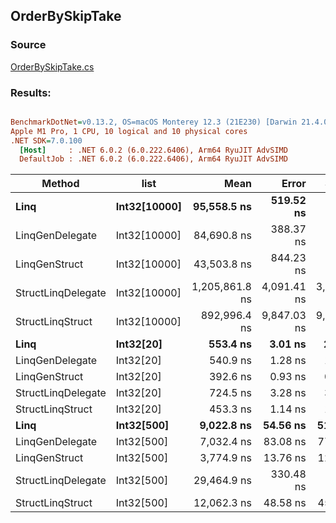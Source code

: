 ﻿## OrderBySkipTake

### Source
[OrderBySkipTake.cs](../../LinqGen.Benchmarks/Cases/OrderBySkipTake.cs)

### Results:
``` ini

BenchmarkDotNet=v0.13.2, OS=macOS Monterey 12.3 (21E230) [Darwin 21.4.0]
Apple M1 Pro, 1 CPU, 10 logical and 10 physical cores
.NET SDK=7.0.100
  [Host]     : .NET 6.0.2 (6.0.222.6406), Arm64 RyuJIT AdvSIMD
  DefaultJob : .NET 6.0.2 (6.0.222.6406), Arm64 RyuJIT AdvSIMD


```
|             Method |         list |           Mean |       Error |      StdDev |    Gen0 | Allocated |
|------------------- |------------- |---------------:|------------:|------------:|--------:|----------:|
|               **Linq** | **Int32[10000]** |    **95,558.5 ns** |   **519.52 ns** |   **485.96 ns** | **56.5186** |  **120312 B** |
|    LinqGenDelegate | Int32[10000] |    84,690.8 ns |   388.37 ns |   363.28 ns |       - |         - |
|      LinqGenStruct | Int32[10000] |    43,503.8 ns |   844.23 ns |   829.15 ns |       - |         - |
| StructLinqDelegate | Int32[10000] | 1,205,861.8 ns | 4,091.41 ns | 3,827.11 ns |       - |     154 B |
|   StructLinqStruct | Int32[10000] |   892,996.4 ns | 9,847.03 ns | 9,210.92 ns |       - |       1 B |
|               **Linq** |    **Int32[20]** |       **553.4 ns** |     **3.01 ns** |     **2.67 ns** |  **0.2632** |     **552 B** |
|    LinqGenDelegate |    Int32[20] |       540.9 ns |     1.28 ns |     1.14 ns |       - |         - |
|      LinqGenStruct |    Int32[20] |       392.6 ns |     0.93 ns |     0.87 ns |       - |         - |
| StructLinqDelegate |    Int32[20] |       724.5 ns |     3.28 ns |     3.07 ns |  0.0725 |     152 B |
|   StructLinqStruct |    Int32[20] |       453.3 ns |     1.14 ns |     1.01 ns |       - |         - |
|               **Linq** |   **Int32[500]** |     **9,022.8 ns** |    **54.56 ns** |    **51.04 ns** |  **3.0060** |    **6312 B** |
|    LinqGenDelegate |   Int32[500] |     7,032.4 ns |    83.08 ns |    77.71 ns |       - |         - |
|      LinqGenStruct |   Int32[500] |     3,774.9 ns |    13.76 ns |    12.87 ns |       - |         - |
| StructLinqDelegate |   Int32[500] |    29,464.9 ns |   330.48 ns |   309.13 ns |  0.0610 |     152 B |
|   StructLinqStruct |   Int32[500] |    12,062.3 ns |    48.58 ns |    45.44 ns |       - |         - |
